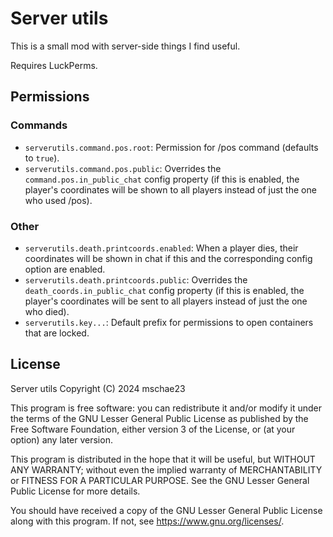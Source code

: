 # Server utils
This is a small mod with server-side things I find useful.

Requires LuckPerms.

## Permissions

### Commands
- `serverutils.command.pos.root`: Permission for /pos command (defaults to `true`).
- `serverutils.command.pos.public`: Overrides the `command.pos.in_public_chat` config property
(if this is enabled, the player's coordinates will be shown to all players instead of just the one who used /pos).

### Other
- `serverutils.death.printcoords.enabled`: When a player dies, their coordinates will be shown in chat if this and the corresponding config option are enabled.
- `serverutils.death.printcoords.public`: Overrides the `death_coords.in_public_chat` config property
(if this is enabled, the player's coordinates will be sent to all players instead of just the one who died).
- `serverutils.key...`: Default prefix for permissions to open containers that are locked.

## License
Server utils
Copyright (C) 2024  mschae23

This program is free software: you can redistribute it and/or modify
it under the terms of the GNU Lesser General Public License as published
by the Free Software Foundation, either version 3 of the License, or
(at your option) any later version.

This program is distributed in the hope that it will be useful,
but WITHOUT ANY WARRANTY; without even the implied warranty of
MERCHANTABILITY or FITNESS FOR A PARTICULAR PURPOSE.  See the
GNU Lesser General Public License for more details.

You should have received a copy of the GNU Lesser General Public License
along with this program.  If not, see <https://www.gnu.org/licenses/>.
